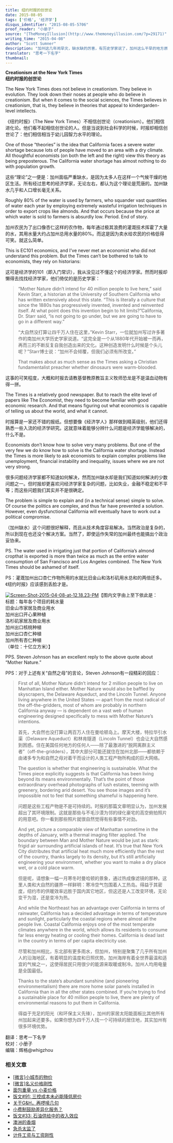 ```yaml
---
title: 纽约时报的创世论
date: 2015-08-05
tags: ['价格', '经济学']
disqus_identifier: "2015-08-05-5706"
proof_reader: "小册子"
source: "[TheMoneyIllusion](http://www.themoneyillusion.com/?p=29171)"
writing_time: "2015-04-08"
author: "Scott Sumner"
description: "加州这几年闹旱灾，缺水缺的厉害，有历史学家说了，加州这么干旱的地方原本就不适合那么多人居住，不过经济学家可不同意这说法……"
translator: "思考一下名字"
thumbnail:
---
```


**Creationism at the New York Times**  
**纽约时报的创世论**

The New York Times does not believe in creationism. They believe in evolution. They look down their noses at people who do believe in creationism. But when it comes to the social sciences, the Times believes in creationism, that is, they believe in theories that appeal to kindergarden-level intellects.

《纽约时报》（The New York Times）不相信创世论（creationism）。他们相信进化论。他们看不起相信创世论的人。但是当说到社会科学的时候，时报却相信创世论了：他们相信相当于幼儿园智力水平的理论。

One of those “theories” is the idea that California faces a severe water shortage because lots of people have moved to an area with a dry climate. All thoughtful economists (on both the left and the right) view this theory as being preposterous. The California water shortage has almost nothing to do with population growth.

这些“理论”之一便是：加州面临严重缺水，是因为太多人在这样一个气候干燥的地区生活。所有经过思考的经济学家，无论左右，都认为这个理论是荒唐的。加州缺水几乎和人口增长毫无关系。

Roughly 80% of the water is used by farmers, who squander vast quantities of water each year by employing extremely wasteful irrigation techniques in order to export crops like almonds. And that occurs because the price at which water is sold to farmers is absurdly low. Period. End of story.

加州农民为了出口像杏仁这样的农作物，每年通过极其浪费的灌溉技术挥霍了大量的水，其用水量大约占加州总用水量的80%。而这是因为卖水给农民的价格低得可笑。就这么简单。

This is EC101 economics, and I’ve never met an economist who did not understand this problem. But the Times can’t be bothered to talk to economists, they rely on historians:

这可是经济学的101（即入门常识），我从没见过不懂这个的经济学家。然而时报却懒得去找找经济学家，他们倚仗的是历史学家：


> “Mother Nature didn’t intend for 40 million people to live here,” said Kevin Starr, a historian at the University of Southern California who has written extensively about this state. “This is literally a culture that since the 1880s has progressively invented, invented and reinvented itself. At what point does this invention begin to hit limits?”California, Dr. Starr said, “is not going to go under, but we are going to have to go in a different way.”
> 
>  “大自然没打算让四千万人住在这里，”Kevin Starr，一位就加州写过许多著作的南加州大学历史学家说道。“这完全是一个从1880年代开始被一而再，再而三的不断反复自我创造出来的文化。这种创造发明什么时候是个头儿呢？”Starr博士说：“加州不会倾覆，但我们必须有所改变。”
> 
>  That makes about as much sense as the Times asking a Christian fundamentalist preacher whether dinosaurs were warm-blooded.

这事的可笑程度，大概和时报去请教基督教原教旨主义牧师恐龙是不是温血动物有得一拼。

The Times is a relatively good newspaper. But to reach the elite level of papers like The Economist, they need to become familiar with good economic research. And that means figuring out what economics is capable of telling us about the world, and what it cannot.

时报算是一家还不错的报纸。但想要像《经济学人》那样做到精英级别，他们还得熟悉一些入流的经济学研究。这就意味着能够分辨什么问题是经济学能够解决的，什么不是。

Economists don’t know how to solve very many problems. But one of the very few we do know how to solve is the California water shortage. Instead the Times is more likely to ask economists to explain complex problems like unemployment, financial instability and inequality, issues where we are not very strong.

很多问题经济学家都不知道如何解决，然而加州缺水却是我们知道如何解决的少数问题之一。但时报却更喜欢问经济学家复杂的问题，比如失业，金融不稳定和不平等；而这些问题我们其实并不是很确定。

The problem is simple to explain and (in a technical sense) simple to solve. Of course the politics are complex, and thus far have prevented a solution. However, even dysfunctional California will eventually have to work out a political compromise.

（加州缺水）这个问题很好解释，而且从技术角度容易解决。当然政治是复杂的，所以到现在也还没个解决方案。当然了，即使运作失常的加州最终也能搞出个政治妥协来。

PS. The water used in irrigating just that portion of California’s almond cropthat is exported is more than twice as much as the entire water consumption of San Francisco and Los Angeles combined. The New York Times should be ashamed of itself.

PS：灌溉加州出口杏仁作物所用的水就比旧金山和洛杉矶用水总和的两倍还多。《纽约时报》应该感到丢脸才是。

[![Screen-Shot-2015-04-08-at-12.18.23-PM](https://headsalon.org/wordpress/wp-content/uploads/2015/08/Screen-Shot-2015-04-08-at-12.18.23-PM.png)](https://headsalon.org/wordpress/wp-content/uploads/2015/08/Screen-Shot-2015-04-08-at-12.18.23-PM.png)【图内文字由上至下依此是：  
标题：每年各个项目的耗水量  
旧金山市家居及商业用水  
加州出口开心果种植  
洛杉矶家居及商业用水  
加州出口核桃种植  
加州出口杏仁种植  
加州所有杏仁种植  
（单位：十亿立方米）】

PPS. Steven Johnson has an excellent reply to the above quote about “Mother Nature.”

PPS：对于上述有关“自然之母”的言论，Steven Johnson有一段精彩的回应：


> First of all, Mother Nature didn’t intend for 2 million people to live on Manhattan Island either. Mother Nature would also be baffled by skyscrapers, the Delaware Aqueduct, and the Lincoln Tunnel. Anyone living anywhere in the United States — apart from the most radical of the off-the-gridders, most of whom are probably in northern California anyway — is dependent on a vast web of human engineering designed specifically to mess with Mother Nature’s intentions.
> 
>  首先，大自然也没打算让两百万人住在曼哈顿岛上。摩天大楼，特拉华引水渠（Delaware Aqueduct）和林肯隧道（Lincoln Tunnel）也会让大自然感到困惑。住在美国任何地方的任何人——除了最激进的“脱网离群主义者”（off-the-gridders），其中大部分可能还就住在加州北部——都依赖于由诸多专为和自然之母对着干而设计的人类工程产物所构成的巨大网络。
> 
>  The question is whether that engineering is sustainable. What the Times piece explicitly suggests is that California has been living beyond its means environmentally. That’s the point of those extraordinary overhead photographs of lush estates, teeming with greenery, bordering arid desert. You see those images and it’s impossible not to feel that something shameful is happening here.
> 
>  问题是这些工程产物是不是可持续的。时报的那篇文章明显认为，加州发展超出了其环境限制。这就是那些与不毛沙漠为邻的绿化豪宅的高空俯拍照片的用意吧。你一看到那些照片就很自然觉得有些事情不对劲。
> 
>  And yet, picture a comparable view of Manhattan sometime in the depths of January, with a thermal imaging filter applied. The boundary between Man and Mother Nature would be just as stark: frigid air surrounding artificial islands of heat. It’s true that New York City distributes that artificial heat much more efficiently than the rest of the country, thanks largely to its density, but it’s still artificially engineering your environment, whether you want to make a dry place wet, or a cold place warm.
> 
>  但是呢，请想象一幅一月寒冬时曼哈顿的景象，通过热成像滤镜的那种。这里人类和大自然的疆界一样鲜明：寒冷空气包围着人工热岛。得益于其密度，纽约市的供暖效率远胜于国内其它地区，但这还是人工改变环境，无论变干为湿，还是变冷为热。
> 
>  And while the Northeast has an advantage over California in terms of rainwater, California has a decided advantage in terms of temperature and sunlight, particularly the coastal regions where almost all the people live. Coastal California enjoys one of the most temperate climates anywhere in the world, which allows its residents to consume far less energy heating or cooling their homes. California is dead last in the country in terms of per capita electricity use.
> 
>  尽管和加州相比，东北部有更多雨水，但加州，特别是聚集了几乎所有加州人的沿海地区，有着明显的温度和日照优势。加州海岸有着全世界最温和适宜的气候之一，这使得居民只用很少的能源来取暖或制冷。加州人均用电量是全国最低。
> 
>  Thanks to the state’s abundant sunshine (and pioneering environmentalism) there are more home solar panels installed in California than in all the other states combined. If you’re trying to find a sustainable place for 40 million people to live, there are plenty of environmental reasons to put them in California.
> 
>  得益于充足的阳光（和环保主义先锋），加州的家居太阳能面板比其他所有州加起来还要多。如果你想为四千万人找一个可持续的居住地，其实加州有很多环境优势。
> 

翻译：思考一下名字  
校对：小册子  
编辑：辉格@whigzhou


### 相关文章

* [[微言]小城市的物价](https://headsalon.org/archives/4536.html "[微言]小城市的物价")
* [[微言]名义价格刚性](https://headsalon.org/archives/4319.html "[微言]名义价格刚性")
* [面包重量 vs 小麦价格](https://headsalon.org/archives/1905.html "面包重量 vs 小麦价格")
* [饭文#91: 三控成本未必能降低房价](https://headsalon.org/archives/458.html "饭文#91: 三控成本未必能降低房价")
* [关于G&H，再啰嗦几句](https://headsalon.org/archives/514.html "关于G&H，再啰嗦几句")
* [小费制鼓励差异化服务？](https://headsalon.org/archives/585.html "小费制鼓励差异化服务？")
* [饭文#33: 石油供给中的收入效应](https://headsalon.org/archives/621.html "饭文#33: 石油供给中的收入效应")
* [澳洲的香烟](https://headsalon.org/archives/7656.html "澳洲的香烟")
* [急杀太监了](https://headsalon.org/archives/7138.html "急杀太监了")
* [计件工资与工资刚性](https://headsalon.org/archives/6391.html "计件工资与工资刚性")
